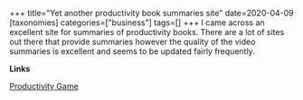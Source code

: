 +++
title="Yet another productivity book summaries site"
date=2020-04-09
[taxonomies]
categories=["business"]
tags=[]
+++
I came across an excellent site for summaries of productivity books. There are a lot of sites out there that provide summaries however the quality of the video summaries is excellent and seems to be updated fairly frequently.
<!-- more -->

__Links__

[Productivity Game](https://www.youtube.com/channel/UC02x9yG9ZFF_VZp1VnMoptg/videos)
